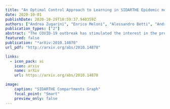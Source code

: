 ```yaml
---
title: "An Optimal Control Approach to Learning in SIDARTHE Epidemic model"
date: 2020-10-01
publishDate: 2020-10-29T10:59:37.940359Z
authors: ["Andrea Zugarini", "Enrico Meloni", "Alessandro Betti", "Andrea Panizza", "Marco Corneli", "Marco Gori"]
publication_types: ["2"]
abstract: "The COVID-19 outbreak has stimulated the interest in the proposal of novel epidemiological models to predict the course of the epidemic so as to help planning effective control strategies. In particular, in order to properly interpret the available data, it has become clear that one must go beyond most classic epidemiological models and consider models that, like the recently proposed SIDARTHE, offer a richer description of the stages of infection. The problem of learning the parameters of these models is of crucial importance especially when assuming that they are time-variant, which further enriches their effectiveness. In this paper we propose a general approach for learning time-variant parameters of dynamic compartmental models from epidemic data. We formulate the problem in terms of a functional risk that depends on the learning variables through the solutions of a dynamic system. The resulting variational problem is then solved by using a gradient flow on a suitable, regularized functional. We forecast the epidemic evolution in Italy and France. Results indicate that the model provides reliable and challenging predictions over all available data as well as the fundamental role of the chosen strategy on the time-variant parameters."
featured: false
publication: "*arXiv:2010.14878"
url_pdf: "http://arxiv.org/abs/2010.14878"

links:
  - icon_pack: ai
    icon: arxiv
    name: arXiv
    url: https://arxiv.org/abs/2010.14878

image:
    caption: "SIDARTHE Compartments Graph"
    focal_point: "Smart"
    preview_only: false
---
```


